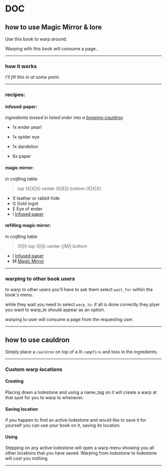 # DOC

## how to use Magic Mirror & lore

Use this book to warp around.

Warping with this book
will consume a page..

---

### how it works

_I'll fill this in at some point._

---

### recipes:

#### infused-paper:

_ingredients tossed in listed order into a [brewing-cauldron](#how-to-use-cauldron)_

- 1x ender pearl
- 1x spider eye
- 1x dandelion

- 6x paper

#### magic mirror:

_in crafting table_

> top (X|X|X)
> center (G|E|I)
> bottom (X|X|X)

- X leather or rabbit hide
- G Gold ingot
- E Eye of ender
- I [Infused paper](#infused-paper)

#### refilling magic mirror:

_in crafting table_

> (I|I|I) top
> (I|I|I) center
> (_|M|_) bottom

- I [Infused paper](#infused-paper)
- M [Magic Mirror](#magic-mirror)

---

### warping to other book users

to warp to other users you'll
have to ask them select
`wait_for` within the book's
menu.

while they wait you need to
select `warp_to`. if all is
done correctly they plyer you
want to warp_to should appear
as an option.

warping to user will consume a
page from the requesting user.

---

## how to use cauldron

Simply place a `cauldron` on top of a lit `campfire`
and toss in the ingredients.

---

### Custom warp locations

#### Creating

Placing down a lodestone and
using a name_tag on it will
create a warp at that spot for
you to warp to whenever.

#### Saving location

if you happen to find an
active lodestone and would
like to save it for yourself
you can use your book on it,
saving its location.

#### Using

Stepping on any active
lodestone will open a warp
menu showing you all other
locations that you have
saved. Warping from lodestone
to lodestone will cost you
nothing.

---
